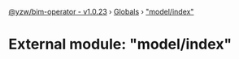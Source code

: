 [@yzw/bim-operator - v1.0.23](../README.md) › [Globals](../globals.md) › ["model/index"](_model_index_.md)

# External module: "model/index"


